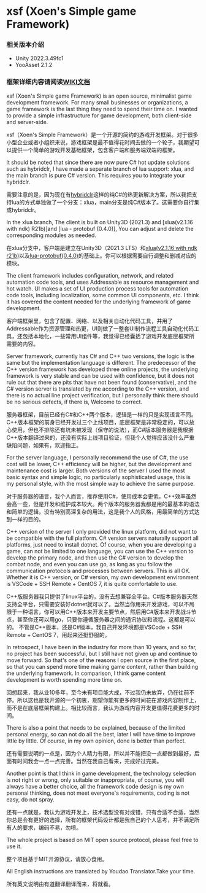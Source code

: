 # xsf (Xoen's Simple game Framework)

### 相关版本介绍
- Unity 2022.3.49fc1
- YooAsset 2.1.2

### 框架详细内容请阅读[WIKI文档](https://github.com/xiexx-game/xsf/wiki)

xsf (Xoen's Simple game Framework) is an open source, minimalist game development framework. For many small businesses or organizations, a game framework is the last thing they need to spend their time on. I wanted to provide a simple infrastructure for game development, both client-side and server-side.

xsf（Xoen's Simple Framework）是一个开源的简约的游戏开发框架。对于很多小型企业或者小组织来说，游戏框架是最不值得花时间去做的一个轮子，我期望可以提供一个简单的游戏开发基础框架，包含客户端和服务端双端的框架。


It should be noted that since there are now pure C# hot update solutions such as hybridclr, I have made a separate branch of lua support: xlua, and the main branch is pure C# version. This requires you to integrate your hybridclr.

需要注意的是，因为现在有[hybridclr](https://github.com/focus-creative-games/hybridclr)这样的纯C#的热更新解决方案，所以我把支持lua的方式单独做了一个分支：xlua，main分支是纯C#版本了。这需要你自行集成hybridclr。

In the xlua branch, The client is built on Unity3D (2021.3) and [xlua(v2.1.16 with ndk) R21b)]and [lua - protobuf (0.4.0)], You can adjust and delete the corresponding modules as needed.

在xlua分支中，客户端是建立在Unity3D（2021.3 LTS）和[xlua(v2.1.16 with ndk r21b)](https://github.com/Tencent/xLua)以及[lua-protobuf(0.4.0)](https://github.com/starwing/lua-protobuf)的基础上。你可以根据需要自行调整和删减对应的模块。

The client framework includes configuration, network, and related automation code tools, and uses Addressable as resource management and hot watch. UI makes a set of UI production process tools for automation code tools, including localization, some common UI components, etc. I think it has covered the content needed for the underlying framework of game development.

客户端框架里，包含了配置、网络、以及相关自动化代码工具，并用了Addressable作为资源管理和热更，UI则做了一整套UI制作流程工具自动化代码工具，还包括本地化，一些常用UI组件等，我觉得已经囊括了游戏开发底层框架所需要的内容。

Server framework, currently has C# and C++ two versions, the logic is the same but the implementation language is different. The predecessor of the C++ version framework has developed three online projects, the underlying framework is very stable and can be used with confidence, but it does not rule out that there are pits that have not been found (conservative), and the C# version server is translated by me according to the C++ version, and there is no actual line project verification, but I personally think there should be no serious defects, if there is, Welcome to correct.

服务器框架，目前已经有C#和C++两个版本，逻辑是一样的只是实现语言不同。C++版本框架的前身已经开发过三个上线项目，底层框架是非常稳定的，可以放心使用，但也不排除还有坑未被发现（保守的说法），而C#版本服务器是我根据C++版本翻译过来的，还没有实际上线项目验证，但我个人觉得应该没什么严重缺陷问题，如果有，欢迎指正。

For the server language, I personally recommend the use of C#, the use cost will be lower, C++ efficiency will be higher, but the development and maintenance cost is larger. Both versions of the server I used the most basic syntax and simple logic, no particularly sophisticated usage, this is my personal style, with the most simple way to achieve the same purpose.

对于服务器的语言，我个人而言，推荐使用C#，使用成本会更低，C++效率虽然会高一些，但是开发和维护成本较大。两个版本的服务器我都是用的最基本的语法和简单的逻辑，没有特别高深复杂的用法，这是我个人的风格，用最简单的方式达到一样的目的。

C++ version of the server I only provided the linux platform, did not want to be compatible with the full platform. C# version servers naturally support all platforms, just need to install dotnet. Of course, when you are developing a game, can not be limited to one language, you can use the C++ version to develop the primary node, and then use the C# version to develop the combat node, and even you can use go, as long as you follow the communication protocols and processes between servers. This is all OK. Whether it is C++ version, or C# version, my own development environment is VSCode + SSH Remote + CentOS 7, it is quite comfortable to use.

C++版服务器我只提供了linux平台的，没有去想兼容全平台。C#版本服务器天然支持全平台，只需要安装好dotnet就可以了。当然当你用来开发游戏，可以不局限于一种语言，你可以用C++版本来开发主要节点，然后用C#版本来开发战斗节点，甚至你还可以用go，只要你遵循服务器之间的通讯协议和流程。这都是可以的。 不管是C++版本，还是C#版本，我自己开发环境都是VSCode + SSH Remote + CentOS 7，用起来还挺舒服的。

In retrospect, I have been in the industry for more than 10 years, and so far, no project has been successful, but I still have not given up and continue to move forward. So that's one of the reasons I open source in the first place, so that you can spend more time making game content, rather than building the underlying framework. In comparison, I think game content development is worth spending more time on.

回想起来，我从业10多年，至今未有项目能大成，不过我仍未放弃，仍在往前不停。所以这也是我开源的一个初衷，期望你能有更多的时间花在游戏内容制作上，而不是在底层框架构建上。相比较而言，我认为游戏内容开发更值得花费更多的时间。

There is also a point that needs to be explained, because of the limited personal energy, so can not do all the best, later I will have time to improve little by little. Of course, in my own opinion, done is better than perfect.

还有需要说明的一点是，因为个人精力有限，所以并不能把没一点都做到最好，后面有时间我会一点一点完善。当然在我自己看来，完成好过完美。

Another point is that I think in game development, the technology selection is not right or wrong, only suitable or inappropriate, of course, you will always have a better choice, all the framework code design is my own personal thinking, does not meet everyone's requirements, coding is not easy, do not spray.

还有一点就是，我认为游戏开发上，技术选型没有对或错，只有合适不合适，当然你总是会有更好的选择，所有的框架代码设计都是我自己的个人思考，并不满足所有人的要求，编码不易，勿喷。

The whole project is based on MIT open source protocol, please feel free to use it.

整个项目基于MIT开源协议，请放心食用。

All English instructions are translated by Youdao Translator.Take your time.

所有英文说明由有道翻译翻译而来，将就看。
